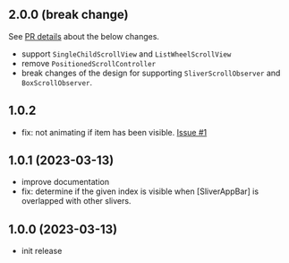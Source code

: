 ## 2.0.0 (break change)

See [PR details](https://github.com/SimonWang9610/indexed_scroll_observer/issues/2) about the below changes.

- support `SingleChildScrollView` and `ListWheelScrollView`
- remove `PositionedScrollController`
- break changes of the design for supporting `SliverScrollObserver` and `BoxScrollObserver`.

## 1.0.2

- fix: not animating if item has been visible. [Issue #1](https://github.com/SimonWang9610/indexed_scroll_observer/issues/1)

## 1.0.1 (2023-03-13)

- improve documentation
- fix: determine if the given index is visible when [SliverAppBar] is overlapped with other slivers.

## 1.0.0 (2023-03-13)

- init release
